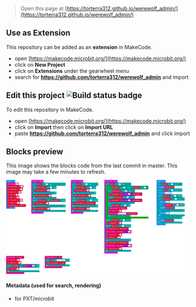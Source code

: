
> Open this page at [https://torterra312.github.io/werewolf_admin/](https://torterra312.github.io/werewolf_admin/)

## Use as Extension

This repository can be added as an **extension** in MakeCode.

* open [https://makecode.microbit.org/](https://makecode.microbit.org/)
* click on **New Project**
* click on **Extensions** under the gearwheel menu
* search for **https://github.com/torterra312/werewolf_admin** and import

## Edit this project ![Build status badge](https://github.com/torterra312/werewolf_admin/workflows/MakeCode/badge.svg)

To edit this repository in MakeCode.

* open [https://makecode.microbit.org/](https://makecode.microbit.org/)
* click on **Import** then click on **Import URL**
* paste **https://github.com/torterra312/werewolf_admin** and click import

## Blocks preview

This image shows the blocks code from the last commit in master.
This image may take a few minutes to refresh.

![A rendered view of the blocks](https://github.com/torterra312/werewolf_admin/raw/master/.github/makecode/blocks.png)

#### Metadata (used for search, rendering)

* for PXT/microbit
<script src="https://makecode.com/gh-pages-embed.js"></script><script>makeCodeRender("{{ site.makecode.home_url }}", "{{ site.github.owner_name }}/{{ site.github.repository_name }}");</script>
